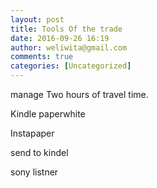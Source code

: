 ```yaml
---
layout: post
title: Tools Of the trade
date: 2016-09-26 16:19
author: weliwita@gmail.com
comments: true
categories: [Uncategorized]
---
```

manage Two hours of travel time.

Kindle paperwhite

Instapaper

send to kindel

sony listner

&nbsp;
